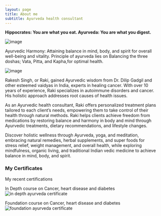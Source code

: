 ```yaml
---
layout: page
title: About me
subtitle: Ayurveda health consultant
---
```

**Hippocrates: You are what you eat.
Ayurveda: You are what you digest.**

![image](https://github.com/rakiyoga/rakiyoga.github.io/assets/32105064/86d59767-aeff-4ca8-ae6f-415ec112822b)

Ayurvedic Harmony:
Attaining balance in mind, body, and spirit for overall well-being and vitality.
Principle of ayurveda lies on Balancing the three doshas; Vata, Pitta, and Kapha,for optimal health.

![image](https://github.com/rakiyoga/rakiyoga.github.io/assets/32105064/dc6bbaed-6411-4c7d-a269-b28939a194b7)



Rakesh Singh, or Raki, gained Ayurvedic wisdom from Dr. Dilip Gadgil and other esteemed vaidyas in India, experts in healing cancer. With over 10 years of experience, Raki specializes in autoimmune disorders and cancer. His holistic approach addresses root causes of health issues.

As an Ayurvedic health consultant, Raki offers personalized treatment plans tailored to each client’s needs, empowering them to take control of their health through natural methods. Raki helps clients achieve freedom from medications by restoring balance and harmony in body and mind through Ayurvedic treatments, dietary recommendations, and lifestyle changes.

Discover holistic wellness through Ayurveda, yoga, and meditation, embracing natural remedies, herbal supplements, and super foods for stress relief, weight management, and overall health, while exploring mindfulness, organic living, and traditional Indian vedic medicine to achieve balance in mind, body, and spirit.

### My Certificates
My recent certifications

In Depth course on Cancer, heart disease and diabetes
![in depth ayurveda certificate](https://github.com/rakiyoga/rakiyoga.github.io/assets/32105064/0f16785a-49a0-4332-a825-dedeee7b5c46)

Foundation course on Cancer, heart disease and diabetes
![foundation ayurveda certificate](https://github.com/rakiyoga/rakiyoga.github.io/assets/32105064/6a36b721-b1b6-4152-a105-e56824ea48d9)

